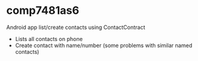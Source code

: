# comp7481as6
Android app list/create contacts using ContactContract

- Lists all contacts on phone
- Create contact with name/number (some problems with similar named contacts)

